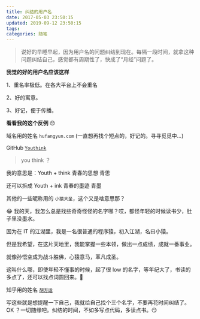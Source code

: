 ```yaml
---
title: 纠结的用户名
date: 2017-05-03 23:50:15
updated: 2019-09-12 23:50:15
tags:
categories: 随笔
---
```


> 说好的早睡早起，因为用户名的问题纠结到现在。每隔一段时间，就拿这种问题纠结自己，感觉都有周期性了，快成了“月经”问题了。

**我觉的好的用户名应该这样**

1、重名率极低。在各大平台上不会重名

2、好的寓意。

3、好记，便于传播。

**看看我的这个反例** 😔

域名用的姓名 `hufangyun.com` (一直想再找个短点的，好记的。寻寻觅觅中...)

GitHub [`Youthink`](https://github.com/Youthink)

> you think ？

我的意思是：Youth + think 青春的思想 青思

还可以拆成 Youth + ink 青春的墨迹 青墨

其他的一些昵称用的  `小猿大圣`，这个又是啥意思那？

😂 我的天，我怎么总是找些奇奇怪怪的名字哪？哎，都怪年轻的时候读书少，肚子里没墨水。

因为在 IT 的江湖里，我是一名很普通的程序猿，初入江湖，名曰小猿。

但是我希望，在这片天地里，我能掌握一些本领，做出一点成绩，成就一番事业。

就像孙悟空成为战斗胜佛，心猿意马，革凡成圣。

这叫什么哪，即使年轻不懂事的时候，起了很 low 的名字，等年纪大了，书读的多点了，还可以找点词圆回来。🤪

知乎用的姓名 [`胡方运`](https://www.zhihu.com/people/hu-yang-11-57)


写这些就是想提醒一下自己，我就给自己找个三个名字，不要再花时间纠结了。OK ？一切随缘吧。纠结的时间，不如多写点代码，多读点书。😏
